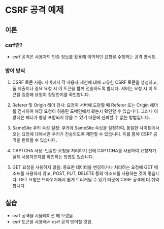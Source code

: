 # CSRF 공격 예제

## 이론

### csrf란?
- csrf 공격은 사용자의 인증 정보를 활용해 악의적인 요청을 수행하는 공격 방식임.

### 방어 방식

1. CSRF 토큰 사용: 서버에서 각 사용자 세션에 대해 고유한 CSRF 토큰을 생성하고, 폼 제출이나 중요 요청 시 이 토큰을 함께 전송하도록 합니다. 서버는 요청 시 이 토큰을 검증해 요청이 정당한지를 확인합니다.

2. Referer 및 Origin 헤더 검사: 요청이 서버에 도달할 때 Referer 또는 Origin 헤더를 검사하여 해당 요청이 허용된 도메인에서 왔는지 확인할 수 있습니다. 그러나 이 방식은 헤더가 항상 포함되지 않을 수 있기 때문에 신뢰할 수 없는 방법입니다.

3. SameSite 쿠키 속성 설정: 쿠키에 SameSite 속성을 설정하여, 동일한 사이트에서 오는 요청에 대해서만 쿠키가 전송되도록 제한할 수 있습니다. 이를 통해 CSRF 공격을 완화할 수 있습니다.

4. CAPTCHA 사용: 민감한 요청을 처리하기 전에 CAPTCHA를 사용하여 요청자가 실제 사용자인지를 확인하는 방법도 있습니다.

5. GET 요청을 사용하지 않음: 중요한 데이터를 변경하거나 처리하는 요청에 GET 메소드를 사용하지 않고, POST, PUT, DELETE 등의 메소드를 사용하는 것이 좋습니다. GET 요청은 브라우저에서 쉽게 트리거될 수 있기 때문에 CSRF 공격에 더 취약합니다.


## 실습

- csrf 공격을 시뮬레이션 해 보겠음.
- csrf 토큰을 사용해서 csrf 공격 방어할 것임.
